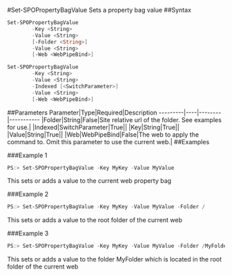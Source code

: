 #Set-SPOPropertyBagValue
Sets a property bag value
##Syntax
```powershell
Set-SPOPropertyBagValue
        -Key <String>
        -Value <String>
        [-Folder <String>]
        -Value <String>
        [-Web <WebPipeBind>]
```


```powershell
Set-SPOPropertyBagValue
        -Key <String>
        -Value <String>
        -Indexed [<SwitchParameter>]
        -Value <String>
        [-Web <WebPipeBind>]
```


##Parameters
Parameter|Type|Required|Description
---------|----|--------|-----------
|Folder|String|False|Site relative url of the folder. See examples for use.|
|Indexed|SwitchParameter|True||
|Key|String|True||
|Value|String|True||
|Web|WebPipeBind|False|The web to apply the command to. Omit this parameter to use the current web.|
##Examples

###Example 1
```powershell
PS:> Set-SPOPropertyBagValue -Key MyKey -Value MyValue
```
This sets or adds a value to the current web property bag

###Example 2
```powershell
PS:> Set-SPOPropertyBagValue -Key MyKey -Value MyValue -Folder /
```
This sets or adds a value to the root folder of the current web

###Example 3
```powershell
PS:> Set-SPOPropertyBagValue -Key MyKey -Value MyValue -Folder /MyFolder
```
This sets or adds a value to the folder MyFolder which is located in the root folder of the current web
